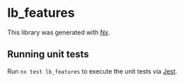 # lb_features

This library was generated with [Nx](https://nx.dev).

## Running unit tests

Run `nx test lb_features` to execute the unit tests via [Jest](https://jestjs.io).
